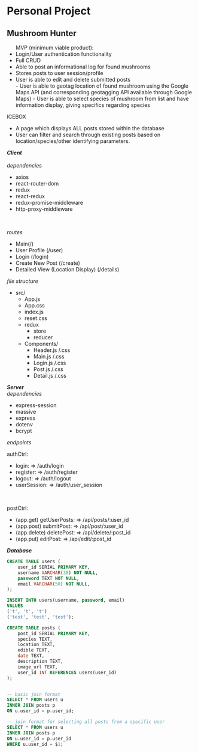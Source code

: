 # **Personal Project**

## Mushroom Hunter

<ul>
MVP (minimum viable product): 
<li>Login/User authentication functionality</li>
<li>Full CRUD</li>
<li>Able to post an informational log for found mushrooms</li>
<li>Stores posts to user session/profile</li>
<li>User is able to edit and delete submitted posts</li>
- User is able to geotag location of found mushroom using the Google Maps API (and corresponding geotagging API available through Google Maps)
- User is able to select species of mushroom from list and have information display, giving specifics regarding species
</ul>

ICEBOX 


- A page which displays ALL posts stored within the database
- User can filter and search through existing posts based on location/species/other identifying parameters. 


***Client***
<br/><br/>
*dependencies*
- axios
- react-router-dom
- redux
- react-redux
- redux-promise-middleware
- http-proxy-middleware
<br/>

*routes*
- Main(/)
- User Profile (/user)
- Login (/login)
- Create New Post (/create)
- Detailed View (Location Display) (/details)


*file structure*
- src/
    - App.js
    - App.css
    - index.js
    - reset.css
    - redux
        - store
        - reducer 
    - Components/
        - Header.js /.css
        - Main.js /.css 
        - Login.js /.css
        - Post.js /.css
        - Detail.js /.css
        


***Server*** 
<br/>
*dependencies*
- express-session
- massive 
- express
- dotenv
- bcrypt

*endpoints*
<br/>

authCtrl:
- login: => /auth/login
- register: => /auth/register
- logout: => /auth/logout
- userSession: => /auth/user_session
<br/>

postCtrl:
- (app.get) getUserPosts: => /api/posts/:user_id
- (app.post) submitPost: => /api/post/:user_id
- (app.delete) deletePost: => /api/delete/:post_id
- (app.put) editPost: => /api/edit/:post_id


***Database***

```sql
CREATE TABLE users (
    user_id SERIAL PRIMARY KEY,
    username VARCHAR(30) NOT NULL,
    password TEXT NOT NULL,
    email VARCHAR(50) NOT NULL,
);

INSERT INTO users(username, password, email)
VALUES 
('t', 't', 't')
('test', 'test', 'test');

CREATE TABLE posts (
    post_id SERIAL PRIMARY KEY,
    species TEXT,
    location TEXT,
    edible TEXT,
    date TEXT,
    description TEXT,
    image_url TEXT,
    user_id INT REFERENCES users(user_id)
);


-- basic join format
SELECT * FROM users u
INNER JOIN posts p
ON u.user_id = p.user_id;

-- join format for selecting all posts from a specific user
SELECT * FROM users u
INNER JOIN posts p
ON u.user_id = p.user_id
WHERE u.user_id = $1;
```

